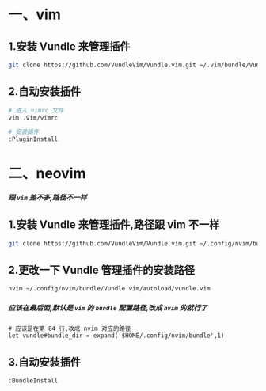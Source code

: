 # 一、vim

## 1.安装 Vundle 来管理插件

```bash
git clone https://github.com/VundleVim/Vundle.vim.git ~/.vim/bundle/Vundle.vim
```

## 2.自动安装插件

```bash
# 进入 vimrc 文件
vim .vim/vimrc

# 安装插件
:PluginInstall
```

# 二、neovim

##### 跟 `vim` 差不多,路径不一样

## 1.安装 Vundle 来管理插件,路径跟 vim 不一样

```bash
git clone https://github.com/VundleVim/Vundle.vim.git ~/.config/nvim/bundle/Vundle.vim
```

## 2.更改一下 Vundle 管理插件的安装路径

```bash
nvim ~/.config/nvim/bundle/Vundle.vim/autoload/vundle.vim
```

##### 应该在最后面,默认是 `vim` 的 `bundle` 配置路径,改成 `nvim` 的就行了

```vim
# 应该是在第 84 行,改成 nvim 对应的路径
let vundle#bundle_dir = expand('$HOME/.config/nvim/bundle',1)
```

## 3.自动安装插件

```bash
:BundleInstall
```
